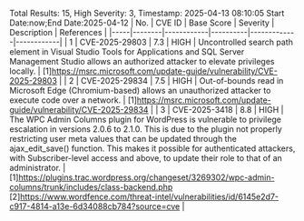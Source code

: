 Total Results: 15, High Severity: 3, Timestamp: 2025-04-13 08:10:05
Start Date:now;End Date:2025-04-12
| No. | CVE ID | Base Score | Severity | Description | References |
|-----|--------|------------|----------|-------------|------------|
| 1 | CVE-2025-29803 | 7.3  | HIGH | Uncontrolled search path element in Visual Studio Tools for Applications and SQL Server Management Studio allows an authorized attacker to elevate privileges locally. | [1]https://msrc.microsoft.com/update-guide/vulnerability/CVE-2025-29803 |
| 2 | CVE-2025-29834 | 7.5  | HIGH | Out-of-bounds read in Microsoft Edge (Chromium-based) allows an unauthorized attacker to execute code over a network. | [1]https://msrc.microsoft.com/update-guide/vulnerability/CVE-2025-29834 |
| 3 | CVE-2025-3418 | 8.8  | HIGH | The WPC Admin Columns plugin for WordPress is vulnerable to privilege escalation in versions 2.0.6 to 2.1.0. This is due to the plugin not properly restricting user meta values that can be updated through the ajax_edit_save() function. This makes it possible for authenticated attackers, with Subscriber-level access and above, to update their role to that of an administrator. | [1]https://plugins.trac.wordpress.org/changeset/3269302/wpc-admin-columns/trunk/includes/class-backend.php<br>[2]https://www.wordfence.com/threat-intel/vulnerabilities/id/6145e2d7-c917-4814-a13e-6d34088cb784?source=cve |

